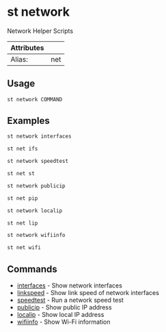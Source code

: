# st network

Network Helper Scripts

| Attributes       | &nbsp;
|------------------|-------------
| Alias:           | net

## Usage

```bash
st network COMMAND
```

## Examples

```bash
st network interfaces
```

```bash
st net ifs
```

```bash
st network speedtest
```

```bash
st net st
```

```bash
st network publicip
```

```bash
st net pip
```

```bash
st network localip
```

```bash
st net lip
```

```bash
st network wifiinfo
```

```bash
st net wifi
```

## Commands

- [interfaces](st%20network%20interfaces) - Show network interfaces
- [linkspeed](st%20network%20linkspeed) - Show link speed of network interfaces
- [speedtest](st%20network%20speedtest) - Run a network speed test
- [publicip](st%20network%20publicip) - Show public IP address
- [localip](st%20network%20localip) - Show local IP address
- [wifiinfo](st%20network%20wifiinfo) - Show Wi-Fi information


